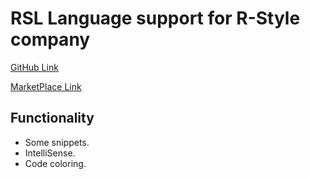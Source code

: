 # RSL Language support for R-Style company

 [GitHub Link](https://github.com/alliluja/RSL "It can be not updated source code")

 [MarketPlace Link](https://marketplace.visualstudio.com/items?itemName=VeniaminRakov.rsl "Releases")
 
## Functionality

* Some snippets.
* IntelliSense.
* Code coloring.